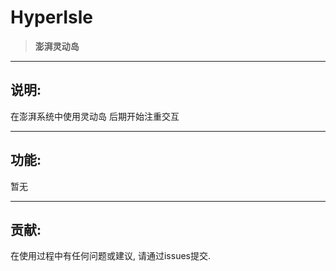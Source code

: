 <div>

<h1>HyperIsle</h1>

> **澎湃灵动岛**

</div>

---
## 说明:

在澎湃系统中使用灵动岛 后期开始注重交互

---
## 功能:

暂无

---
## 贡献:

在使用过程中有任何问题或建议, 请通过issues提交.

